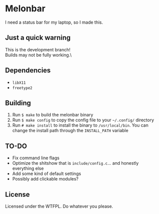 # Melonbar
I need a status bar for my laptop, so I made this.

## Just a quick warning
This is the development branch!\
Builds may not be fully working.\

## Dependencies
- `libX11`
- `freetype2`

## Building
1. Run `$ make` to build the melonbar binary
2. Run `$ make config` to copy the config file to your `~/.config/` directory
3. Run `# make install` to install the binary to `/usr/local/bin`. You can change the install path through the `INSTALL_PATH` variable

## TO-DO 
- Fix command line flags
- Optimize the shitshow that is `include/config.c`... and honestly everything else
- Add some kind of default settings
- Possibly add clickable modules?

## License
Licensed under the WTFPL. Do whatever you please.
